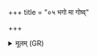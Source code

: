 +++
title = "०५ भगो मा गोष्व्"

+++
<details><summary>मूलम् (GR)</summary>

भगो मा गोष्व् अवतु  
भगो मावतु धान्ये ।  
अक्षेषु स्त्रीषु मा भगो  
भगो मावतु वर्चसा ॥
</details>
